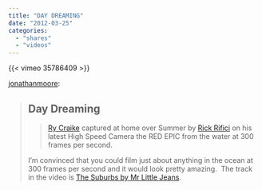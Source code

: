 ```yaml
---
title: "DAY DREAMING"
date: "2012-03-25"
categories:
  - "shares"
  - "videos"
---
```


{{< vimeo 35786409 >}}

[jonathanmoore](http://jonathanmoore.com/post/19733523700/day-dreaming):

> ## **Day Dreaming**
>
> > [Ry Craike](http://rycraike.com/) captured at home over Summer by [Rick Rifici](https://vimeo.com/rickrifici) on his latest High Speed Camera the RED EPIC from the water at 300 frames per second.
>
> I’m convinced that you could film just about anything in the ocean at 300 frames per second and it would look pretty amazing.  The track in the video is [The Suburbs by Mr Little Jeans](http://soundcloud.com/crywolf/suburbs-cry-wolf-remix).
